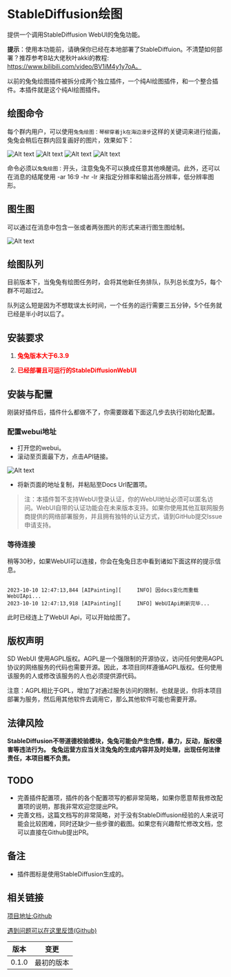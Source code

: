 # StableDiffusion绘图

提供一个调用StableDiffusion WebUI的兔兔功能。

**提示**：使用本功能前，请确保你已经在本地部署了StableDiffuion。不清楚如何部署？推荐参考B站大佬秋叶akki的教程: https://www.bilibili.com/video/BV1iM4y1y7oA。

以前的兔兔绘图插件被拆分成两个独立插件，一个纯AI绘图插件，和一个整合插件。本插件就是这个纯AI绘图插件。

## 绘图命令

每个群内用户，可以使用`兔兔绘图：琴柳穿着jk在海边漫步`这样的关键词来进行绘画，兔兔会稍后在群内回复画好的图片，效果如下：

![Alt text](https://raw.githubusercontent.com/hsyhhssyy/amiyabot-hsyhhssyy-stable-diffusion/master/images/image-1.png)
![Alt text](https://raw.githubusercontent.com/hsyhhssyy/amiyabot-hsyhhssyy-stable-diffusion/master/images/image-3.png)
![Alt text](<https://raw.githubusercontent.com/hsyhhssyy/amiyabot-hsyhhssyy-stable-diffusion/master/images/)@8LU4KD0FMQVPCXA(9T(ZI.png>)
![Alt text](https://raw.githubusercontent.com/hsyhhssyy/amiyabot-hsyhhssyy-stable-diffusion/master/images/7KQBVL69%7BZLAGFSPUN055I9.png)

命令必须以`兔兔绘图：`开头，注意兔兔不可以换成任意其他唤醒词。此外，还可以在消息的结尾使用 -ar 16:9 -hr -lr 来指定分辨率和输出高分辨率，低分辨率图形。

## 图生图

可以通过在消息中包含一张或者两张图片的形式来进行图生图绘制。

![Alt text](<https://raw.githubusercontent.com/hsyhhssyy/amiyabot-hsyhhssyy-stable-diffusion/master/images/S6JM_0$AA6B1HYDIU}(W2_7.png>)

## 绘图队列

目前版本下，当兔兔有绘图任务时，会将其他新任务排队，队列总长度为5，每个群不可超过2。

队列这么短是因为不想耽误太长时间，一个任务的运行需要三五分钟，5个任务就已经是半小时以后了。

## 安装要求

1. **<span style="color:red;"> 兔兔版本大于6.3.9</span>**

2. **<span style="color:red;"> 已经部署且可运行的StableDiffusionWebUI</span>**

## 安装与配置

刚装好插件后，插件什么都做不了，你需要跟着下面这几步去执行初始化配置。

### 配置webui地址

* 打开您的webui。
* 滚动至页面最下方，点击API链接。

![Alt text](https://raw.githubusercontent.com/hsyhhssyy/amiyabot-hsyhhssyy-stable-diffusion/master/images/image-2.png)

* 将新页面的地址复制，并粘贴至Docs Url配置项。

> 注：本插件暂不支持WebUI登录认证，你的WebUI地址必须可以匿名访问。WebUI自带的认证功能会在未来版本支持。如果你使用其他互联网服务商提供的网络部署服务，并且拥有独特的认证方式，请到GitHub提交Issue申请支持。

### 等待连接

稍等30秒，如果WebUI可以连接，你会在兔兔日志中看到诸如下面这样的提示信息。

```log

2023-10-10 12:47:13,844 [AIPainting][     INFO] 因docs变化而重载WebUIApi...
2023-10-10 12:47:13,918 [AIPainting][     INFO] WebUIApi刷新完毕...

```

此时已经连上了WebUI Api，可以开始绘图了。

## 版权声明

SD WebUI 使用AGPL版权。AGPL是一个强限制的开源协议，访问任何使用AGPL协议的网络服务的代码也需要开源。因此，本项目同样遵循AGPL版权。任何使用该服务的人或修改该服务的人也必须提供源代码。

注意：AGPL相比于GPL，增加了对通过服务访问的限制，也就是说，你将本项目部署为服务，然后用其他软件去调用它，那么其他软件可能也需要开源。

## 法律风险

**StableDiffusion不带道德校验模块，兔兔可能会产生色情，暴力，反动，版权侵害等违法行为。**
**兔兔运营方应当关注兔兔的生成内容并及时处理，出现任何法律责任，本项目概不负责。**

## TODO

- 完善插件配置项，插件的各个配置项写的都非常简略，如果你愿意帮我修改配置项的说明，那我非常欢迎您提出PR。
- 完善文档，这篇文档写的非常简略，对于没有StableDiffusion经验的人来说可能会比较困难，同时还缺少一些步骤的截图。如果您有兴趣帮忙修改文档，您可以直接在Github提出PR。

## 备注

* 插件图标是使用StableDiffusion生成的。

## 相关链接

[项目地址:Github](https://github.com/hsyhhssyy/amiyabot-hsyhhssyy-stable-diffusion/)

[遇到问题可以在这里反馈(Github)](https://github.com/hsyhhssyy/amiyabot-hsyhhssyy-stable-diffusion/issues/new/)

|  版本   | 变更  |
|  ----  | ----  |
| 0.1.0  | 最初的版本 |